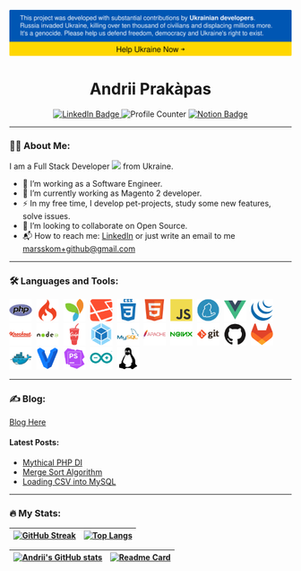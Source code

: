 [![SWUbanner](https://raw.githubusercontent.com/vshymanskyy/StandWithUkraine/main/banner-direct.svg)](https://github.com/vshymanskyy/StandWithUkraine/blob/main/docs/README.md)

<div id="header" align="center">
  <h1>Andrii Prakàpas</h1>
  <div id="badges">
    <a href="https://www.linkedin.com/in/prakapas/">
      <img src="https://img.shields.io/badge/LinkedIn-blue?style=for-the-badge&logo=linkedin&logoColor=white" alt="LinkedIn Badge"/>
    </a>
    <img src="https://komarev.com/ghpvc/?username=marsskom&style=flat-square&label=Counter&color=brightgreen" alt="Profile Counter"/>
    <a href="https://prakapas.notion.site/Andrii-Prak-pas-6082e91e18724dd995562b2b8733ed80">
      <img src="https://img.shields.io/badge/Notion-black?style=for-the-badge&logo=notion&logoColor=white" alt="Notion Badge"/>
    </a>
  </div>
</div>

---

### 👨‍💻 About Me:

I am a Full Stack Developer <img src="https://media.giphy.com/media/WUlplcMpOCEmTGBtBW/giphy.gif" width="30"> from Ukraine.

- 🔭 I’m working as a Software Engineer.
- 🌱 I’m currently working as Magento 2 developer.
- ⚡ In my free time, I develop pet-projects, study some new features, solve issues.
- 👯 I’m looking to collaborate on Open Source.
- 📬 How to reach me: [LinkedIn](https://www.linkedin.com/in/prakapas/) or just write an email to me <a href="mailto:marsskom+github@gmail.com">marsskom+github@gmail.com</a>

---

### 🛠️ Languages and Tools:

<div>
  <img src="https://raw.githubusercontent.com/devicons/devicon/master/icons/php/php-original.svg" title="PHP" alt="PHP" width="40" height="40"/>&nbsp;
  <img src="https://raw.githubusercontent.com/devicons/devicon/master/icons/codeigniter/codeigniter-plain.svg" title="Code Igniter" alt="Code Igniter" width="40" height="40"/>&nbsp;
  <img src="https://raw.githubusercontent.com/devicons/devicon/master/icons/yii/yii-original.svg" title="Yii 2" alt="Yii 2" width="40" height="40"/>&nbsp;
  <img src="https://raw.githubusercontent.com/devicons/devicon/master/icons/laravel/laravel-plain.svg" title="Yii 2" alt="Yii 2" width="40" height="40"/>&nbsp;
  <img src="https://raw.githubusercontent.com/devicons/devicon/master/icons/css3/css3-plain-wordmark.svg"  title="CSS3" alt="CSS" width="40" height="40"/>&nbsp;
  <img src="https://raw.githubusercontent.com/devicons/devicon/master/icons/html5/html5-original.svg" title="HTML5" alt="HTML" width="40" height="40"/>&nbsp;
  <img src="https://raw.githubusercontent.com/devicons/devicon/master/icons/javascript/javascript-original.svg" title="JavaScript" alt="JavaScript" width="40" height="40"/>&nbsp;
  <img src="https://raw.githubusercontent.com/devicons/devicon/master/icons/yarn/yarn-original.svg" title="Yarn" alt="Yarn" width="40" height="40"/>&nbsp;
  <img src="https://raw.githubusercontent.com/devicons/devicon/master/icons/vuejs/vuejs-original.svg" title="Vue.js 2" alt="Vue.js 2" width="40" height="40"/>&nbsp;
  <img src="https://raw.githubusercontent.com/devicons/devicon/master/icons/jquery/jquery-original.svg" title="jQuery" alt="jQuery" width="40" height="40"/>&nbsp;
  <img src="https://raw.githubusercontent.com/devicons/devicon/master/icons/knockout/knockout-plain-wordmark.svg" title="Knockout" alt="Knockout" width="40" height="40"/>&nbsp;
  <img src="https://raw.githubusercontent.com/devicons/devicon/master/icons/nodejs/nodejs-original-wordmark.svg" title="NodeJS" alt="NodeJS" width="40" height="40"/>&nbsp;
  <img src="https://raw.githubusercontent.com/devicons/devicon/master/icons/gulp/gulp-plain.svg" title="Gulp" alt="Gulp" width="40" height="40"/>&nbsp;
  <img src="https://raw.githubusercontent.com/devicons/devicon/master/icons/webpack/webpack-original.svg" title="WebPack" alt="WebPack" width="40" height="40"/>&nbsp;
  <img src="https://raw.githubusercontent.com/devicons/devicon/master/icons/mysql/mysql-original-wordmark.svg" title="MySQL"  alt="MySQL" width="40" height="40"/>&nbsp;
  <img src="https://raw.githubusercontent.com/devicons/devicon/master/icons/apache/apache-original-wordmark.svg" title="Apache 2" alt="Apache 2" width="40" height="40"/>&nbsp;
  <img src="https://raw.githubusercontent.com/devicons/devicon/master/icons/nginx/nginx-original.svg" title="Nginx" alt="Nginx" width="40" height="40"/>&nbsp;
  <img src="https://raw.githubusercontent.com/devicons/devicon/master/icons/git/git-original-wordmark.svg" title="Git" alt="Git" width="40" height="40"/>&nbsp;
  <img src="https://raw.githubusercontent.com/devicons/devicon/master/icons/github/github-original.svg" title="GitHub" alt="GitHub" width="40" height="40"/>&nbsp;
  <img src="https://raw.githubusercontent.com/devicons/devicon/master/icons/gitlab/gitlab-original.svg" title="GitLab" alt="GitLab" width="40" height="40"/>&nbsp;
  <img src="https://raw.githubusercontent.com/devicons/devicon/master/icons/docker/docker-original.svg" title="Docker" alt="Docker" width="40" height="40"/>&nbsp;
  <img src="https://raw.githubusercontent.com/devicons/devicon/master/icons/vagrant/vagrant-original.svg" title="Vagrant" alt="Vagrant" width="40" height="40"/>&nbsp;
  <img src="https://raw.githubusercontent.com/devicons/devicon/master/icons/phpstorm/phpstorm-plain.svg" title="PHPStorm" alt="PHPStorm" width="40" height="40"/>&nbsp;
  <img src="https://raw.githubusercontent.com/devicons/devicon/master/icons/arduino/arduino-original.svg" title="Arduino" alt="Arduino" width="40" height="40"/>&nbsp;
  <img src="https://raw.githubusercontent.com/devicons/devicon/master/icons/linux/linux-plain.svg" title="Linux" alt="Linux" width="40" height="40"/>&nbsp;
</div>

---

### ✍️ Blog:

[Blog Here](https://marsskom.github.io/blog)

#### Latest Posts:

<!-- BLOG-POST-LIST:START -->
- [Mythical PHP DI](https://marsskom.github.io//blog/Mythical-PHP-DI/)
- [Merge Sort Algorithm](https://marsskom.github.io//blog/Merge-Sort-Algorithm/)
- [Loading CSV into MySQL](https://marsskom.github.io//blog/Loading-CSV-into-MySQL/)
<!-- BLOG-POST-LIST:END -->

---

### 🔥 My Stats:

| [![GitHub Streak](https://github-readme-streak-stats.herokuapp.com?user=marsskom&hide_border=true&date_format=j%20M%5B%20Y%5D)](https://git.io/streak-stats) | [![Top Langs](https://github-readme-stats.vercel.app/api/top-langs/?username=marsskom)](https://github.com/anuraghazra/github-readme-stats) |
|---|---|

| [![Andrii's GitHub stats](https://github-readme-stats.vercel.app/api?username=marsskom&theme=vue&count_private=true)](https://github.com/anuraghazra/github-readme-stats) | [![Readme Card](https://github-readme-stats.vercel.app/api/pin/?username=marsskom&repo=doo-wiki)](https://github.com/marsskom/doo-wiki) |
|---|---|

